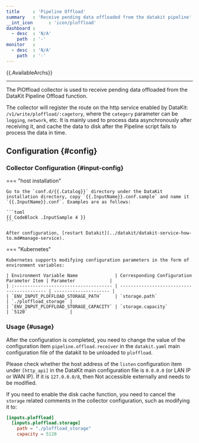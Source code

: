 ```yaml
---
title     : 'Pipeline Offload'
summary   : 'Receive pending data offloaded from the datakit pipeline'
__int_icon      : 'icon/ploffload'
dashboard :
  - desc  : 'N/A'
    path  : '-'
monitor   :
  - desc  : 'N/A'
    path  : '-'
---
```


{{.AvailableArchs}}

---

The PlOffload collector is used to receive pending data offloaded from the DataKit Pipeline Offload function.

The collector will register the route on the http service enabled by DataKit: `/v1/write/ploffload/:cagetory`, where the `category` parameter can be `logging`, `network`, etc. It is mainly used to process data asynchronously after receiving it, and cache the data to disk after the Pipeline script fails to process the data in time.

## Configuration  {#config}

### Collector Configuration {#input-config}

<!-- markdownlint-disable MD046 -->

=== "host installation"

    Go to the `conf.d/{{.Catalog}}` directory under the DataKit installation directory, copy `{{.InputName}}.conf.sample` and name it `{{.InputName}}.conf`. Examples are as follows:
    
    ```toml
    {{ CodeBlock .InputSample 4 }}
    ```
    
    After configuration, [restart Datakit](../datakit/datakit-service-how-to.md#manage-service).

=== "Kubernetes"

    Kubernetes supports modifying configuration parameters in the form of environment variables:

    | Environment Variable Name              | Corresponding Configuration Parameter Item | Parameter             |
    | :------------------------------------- | ------------------------------------------ | --------------------- |
    | `ENV_INPUT_PLOFFLOAD_STORAGE_PATH`     | `storage.path`                             | `./ploffload_storage` |
    | `ENV_INPUT_PLOFFLOAD_STORAGE_CAPACITY` | `storage.capacity`                         | `5120`                |

<!-- markdownlint-enable -->

### Usage {#usage}

After the configuration is completed, you need to change the value of the configuration item `pipeline.offload.receiver` in the `datakit.yaml` main configuration file of the datakit to be unloaded to `ploffload`.

Please check whether the host address of the `listen` configuration item under `[http_api]` in the DataKit main configuration file is `0.0.0.0` (or LAN IP or WAN IP). If it is `127.0.0.0/8`, then Not accessible externally and needs to be modified.

If you need to enable the disk cache function, you need to cancel the `storage` related comments in the collector configuration, such as modifying it to:

```toml
[inputs.ploffload]
  [inputs.ploffload.storage]
    path = "./ploffload_storage"
    capacity = 5120
```
